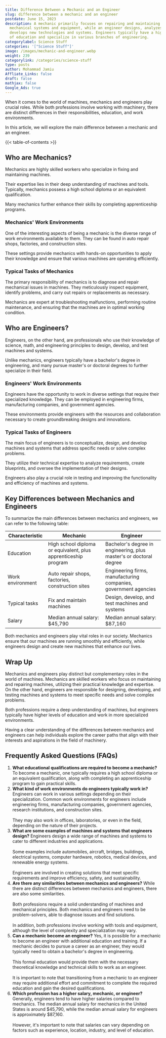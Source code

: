 ```yaml
---
title: Difference Between a Mechanic and an Engineer
slug: difference between a mechanic and an engineer
postdate: June 15, 2023
description: A mechanic primarily focuses on repairing and maintaining
  mechanical systems and equipment, while an engineer designs, analyzes, and
  develops new technologies and systems. Engineers typically have a higher level
  of education and specialize in various branches of engineering.
categorylabel: Science Stuff
categories: '["Science Stuff"]'
image: /images/mechanic-and-engineer.webp
weight: 239
categorylink: /categories/science-stuff
type: posts
author: Mohammad Jamiu
Affliate_Links: false
draft: false
mathjax: false
Google_Ads: true
---
```

When it comes to the world of machines, mechanics and engineers play crucial roles. While both professions involve working with machinery, there are distinct differences in their responsibilities, education, and work environments. 

In this article, we will explore the main difference between a mechanic and an engineer. 

{{< table-of-contents >}}

## **Who are Mechanics?**

Mechanics are highly skilled workers who specialize in fixing and maintaining machines. 

Their expertise lies in their deep understanding of machines and tools. Typically, mechanics possess a high school diploma or an equivalent qualification. 

Many mechanics further enhance their skills by completing apprenticeship programs.

### **Mechanics' Work Environments**

One of the interesting aspects of being a mechanic is the diverse range of work environments available to them. They can be found in auto repair shops, factories, and construction sites. 

These settings provide mechanics with hands-on opportunities to apply their knowledge and ensure that various machines are operating efficiently.

### **Typical Tasks of Mechanics**

The primary responsibility of mechanics is to diagnose and repair mechanical issues in machines. They meticulously inspect equipment, identify problems, and carry out repairs or replacements as necessary. 

Mechanics are expert at troubleshooting malfunctions, performing routine maintenance, and ensuring that the machines are in optimal working condition.

## **Who are Engineers?**

Engineers, on the other hand, are professionals who use their knowledge of science, math, and engineering principles to design, develop, and test machines and systems. 

Unlike mechanics, engineers typically have a bachelor's degree in engineering, and many pursue master's or doctoral degrees to further specialize in their field.

### **Engineers' Work Environments**

Engineers have the opportunity to work in diverse settings that require their specialized knowledge. They can be employed in engineering firms, manufacturing companies, and government agencies. 

These environments provide engineers with the resources and collaboration necessary to create groundbreaking designs and innovations.

### **Typical Tasks of Engineers**

The main focus of engineers is to conceptualize, design, and develop machines and systems that address specific needs or solve complex problems. 

They utilize their technical expertise to analyze requirements, create blueprints, and oversee the implementation of their designs. 

Engineers also play a crucial role in testing and improving the functionality and efficiency of machines and systems.

## **Key Differences between Mechanics and Engineers**

To summarize the main differences between mechanics and engineers, we can refer to the following table:

| Characteristic   | Mechanic                                                       | Engineer                                                           |
| ---------------- | -------------------------------------------------------------- | ------------------------------------------------------------------ |
| Education        | High school diploma or equivalent, plus apprenticeship program | Bachelor's degree in engineering, plus master's or doctoral degree |
| Work environment | Auto repair shops, factories, construction sites               | Engineering firms, manufacturing companies, government agencies    |
| Typical tasks    | Fix and maintain machines                                      | Design, develop, and test machines and systems                     |
| Salary           | Median annual salary: $45,790                                  | Median annual salary: $87,160                                      |

Both mechanics and engineers play vital roles in our society. Mechanics ensure that our machines are running smoothly and efficiently, while engineers design and create new machines that enhance our lives.

## **Wrap Up**

Mechanics and engineers play distinct but complementary roles in the world of machines. Mechanics are skilled workers who focus on maintaining and repairing machines, utilizing their practical knowledge and expertise. On the other hand, engineers are responsible for designing, developing, and testing machines and systems to meet specific needs and solve complex problems. 

Both professions require a deep understanding of machines, but engineers typically have higher levels of education and work in more specialized environments. 

Having a clear understanding of the differences between mechanics and engineers can help individuals explore the career paths that align with their interests and aspirations in the field of machinery.

## **Frequently Asked Questions (FAQs)**

1. **What educational qualifications are required to become a mechanic?** To become a mechanic, one typically requires a high school diploma or an equivalent qualification, along with completing an apprenticeship program to gain practical skills.
2. **What kind of work environments do engineers typically work in?** Engineers can work in various settings depending on their specialization. Common work environments for engineers include engineering firms, manufacturing companies, government agencies, research institutions, and construction sites. \
   \
   They may also work in offices, laboratories, or even in the field, depending on the nature of their projects.
3. **What are some examples of machines and systems that engineers design?** Engineers design a wide range of machines and systems to cater to different industries and applications. \
   \
   Some examples include automobiles, aircraft, bridges, buildings, electrical systems, computer hardware, robotics, medical devices, and renewable energy systems. \
   \
   Engineers are involved in creating solutions that meet specific requirements and improve efficiency, safety, and sustainability.
4. **Are there any similarities between mechanics and engineers?** While there are distinct differences between mechanics and engineers, there are also some similarities. \
   \
   Both professions require a solid understanding of machines and mechanical principles. Both mechanics and engineers need to be problem-solvers, able to diagnose issues and find solutions. \
   \
   In addition, both professions involve working with tools and equipment, although the level of complexity and specialization may vary.
5. **Can a mechanic become an engineer?** Yes, it is possible for a mechanic to become an engineer with additional education and training. If a mechanic decides to pursue a career as an engineer, they would typically need to obtain a bachelor's degree in engineering. \
   \
   This formal education would provide them with the necessary theoretical knowledge and technical skills to work as an engineer. \
   \
   It is important to note that transitioning from a mechanic to an engineer may require additional effort and commitment to complete the required education and gain the desired qualifications.
6. **Which profession has a higher salary, mechanic, or engineer?** Generally, engineers tend to have higher salaries compared to mechanics. The median annual salary for mechanics in the United States is around $45,790, while the median annual salary for engineers is approximately $87,160. \
   \
   However, it's important to note that salaries can vary depending on factors such as experience, location, industry, and level of education.